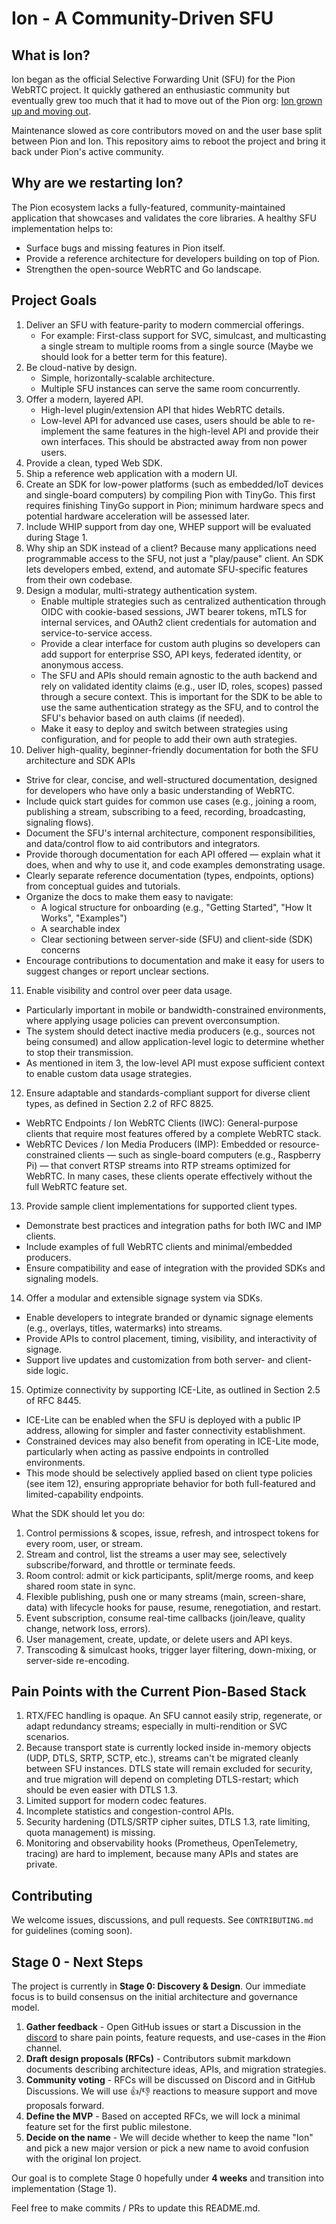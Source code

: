# Ion - A Community-Driven SFU

## What is Ion?

Ion began as the official Selective Forwarding Unit (SFU) for the Pion WebRTC project. It quickly gathered an enthusiastic community but eventually grew too much that it had to move out of the Pion org: [Ion grown up and moving out](https://pion.ly/blog/ion-grown-up-and-moving-out/).

Maintenance slowed as core contributors moved on and the user base split between Pion and Ion. This repository aims to reboot the project and bring it back under Pion's active community.

## Why are we restarting Ion?

The Pion ecosystem lacks a fully-featured, community-maintained application that showcases and validates the core libraries. A healthy SFU implementation helps to:

* Surface bugs and missing features in Pion itself.
* Provide a reference architecture for developers building on top of Pion.
* Strengthen the open-source WebRTC and Go landscape.

## Project Goals

1. Deliver an SFU with feature-parity to modern commercial offerings.
   * For example: First-class support for SVC, simulcast, and multicasting a single stream to multiple rooms from a single source (Maybe we should look for a better term for this feature).
2. Be cloud-native by design.
   * Simple, horizontally-scalable architecture.
   * Multiple SFU instances can serve the same room concurrently.
3. Offer a modern, layered API.
   * High-level plugin/extension API that hides WebRTC details.
   * Low-level API for advanced use cases, users should be able to re-implement the same features in the high-level API and provide their own interfaces. This should be abstracted away from non power users.
4. Provide a clean, typed Web SDK.
5. Ship a reference web application with a modern UI.
6. Create an SDK for low-power platforms (such as embedded/IoT devices and single-board computers) by compiling Pion with TinyGo. This first requires finishing TinyGo support in Pion; minimum hardware specs and potential hardware acceleration will be assessed later.
7. Include WHIP support from day one, WHEP support will be evaluated during Stage 1.
8. Why ship an SDK instead of a client?
Because many applications need programmable access to the SFU, not just a "play/pause" client. An SDK lets developers embed, extend, and automate SFU-specific features from their own codebase.
9. Design a modular, multi-strategy authentication system.
   * Enable multiple strategies such as centralized authentication through OIDC with cookie-based sessions, JWT bearer tokens, mTLS for internal services, and OAuth2 client credentials for automation and service-to-service access.
   * Provide a clear interface for custom auth plugins so developers can add support for enterprise SSO, API keys, federated identity, or anonymous access.
   * The SFU and APIs should remain agnostic to the auth backend and rely on validated identity claims (e.g., user ID, roles, scopes) passed through a secure context. This is important for the SDK to be able to use the same authentication strategy as the SFU, and to control the SFU's behavior based on auth claims (if needed).
   * Make it easy to deploy and switch between strategies using configuration, and for people to add their own auth strategies.
10. Deliver high-quality, beginner-friendly documentation for both the SFU architecture and SDK APIs
   * Strive for clear, concise, and well-structured documentation, designed for developers who have only a basic understanding of WebRTC.
   * Include quick start guides for common use cases (e.g., joining a room, publishing a stream, subscribing to a feed, recording, broadcasting, signaling flows).
   * Document the SFU's internal architecture, component responsibilities, and data/control flow to aid contributors and integrators.
   * Provide thorough documentation for each API offered — explain what it does, when and why to use it, and code examples demonstrating usage.
   * Clearly separate reference documentation (types, endpoints, options) from conceptual guides and tutorials.
   * Organize the docs to make them easy to navigate:
      * A logical structure for onboarding (e.g., "Getting Started", "How It Works", "Examples")
      * A searchable index
      * Clear sectioning between server-side (SFU) and client-side (SDK) concerns
   * Encourage contributions to documentation and make it easy for users to suggest changes or report unclear sections.
11. Enable visibility and control over peer data usage.
   * Particularly important in mobile or bandwidth-constrained environments, where applying usage policies can prevent overconsumption.
   * The system should detect inactive media producers (e.g., sources not being consumed) and allow application-level logic to determine whether to stop their transmission.
   * As mentioned in item 3, the low-level API must expose sufficient context to enable custom data usage strategies.
12. Ensure adaptable and standards-compliant support for diverse client types, as defined in Section 2.2 of RFC 8825.
   * WebRTC Endpoints / Ion WebRTC Clients (IWC): General-purpose clients that require most features offered by a complete WebRTC stack.
   * WebRTC Devices / Ion Media Producers (IMP): Embedded or resource-constrained clients — such as single-board computers (e.g., Raspberry Pi) — that convert RTSP streams into RTP streams optimized for WebRTC. In many cases, these clients operate effectively without the full WebRTC feature set.
13. Provide sample client implementations for supported client types.
   * Demonstrate best practices and integration paths for both IWC and IMP clients.
   * Include examples of full WebRTC clients and minimal/embedded producers.
   * Ensure compatibility and ease of integration with the provided SDKs and signaling models.
14. Offer a modular and extensible signage system via SDKs.
   * Enable developers to integrate branded or dynamic signage elements (e.g., overlays, titles, watermarks) into streams.
   * Provide APIs to control placement, timing, visibility, and interactivity of signage.
   * Support live updates and customization from both server- and client-side logic.
15. Optimize connectivity by supporting ICE-Lite, as outlined in Section 2.5 of RFC 8445.
   * ICE-Lite can be enabled when the SFU is deployed with a public IP address, allowing for simpler and faster connectivity establishment.
   * Constrained devices may also benefit from operating in ICE-Lite mode, particularly when acting as passive endpoints in controlled environments.
   * This mode should be selectively applied based on client type policies (see item 12), ensuring appropriate behavior for both full-featured and limited-capability endpoints.

What the SDK should let you do:
1. Control permissions & scopes, issue, refresh, and introspect tokens for every room, user, or stream.
2. Stream and control, list the streams a user may see, selectively subscribe/forward, and throttle or terminate feeds.
3. Room control: admit or kick participants, split/merge rooms, and keep shared room state in sync.
4. Flexible publishing, push one or many streams (main, screen-share, data) with lifecycle hooks for pause, resume, renegotiation, and restart.
5. Event subscription, consume real-time callbacks (join/leave, quality change, network loss, errors).
6. User management, create, update, or delete users and API keys.
7. Transcoding & simulcast hooks, trigger layer filtering, down-mixing, or server-side re-encoding.


## Pain Points with the Current Pion-Based Stack

1. RTX/FEC handling is opaque. An SFU cannot easily strip, regenerate, or adapt redundancy streams; especially in multi-rendition or SVC scenarios.
2. Because transport state is currently locked inside in-memory objects (UDP, DTLS, SRTP, SCTP, etc.), streams can't be migrated cleanly between SFU instances. DTLS state will remain excluded for security, and true migration will depend on completing DTLS-restart; which should be even easier with DTLS 1.3.
3. Limited support for modern codec features.
4. Incomplete statistics and congestion-control APIs.
5. Security hardening (DTLS/SRTP cipher suites, DTLS 1.3, rate limiting, quota management) is missing.
6. Monitoring and observability hooks (Prometheus, OpenTelemetry, tracing) are hard to implement, because many APIs and states are private.

## Contributing

We welcome issues, discussions, and pull requests. See `CONTRIBUTING.md` for guidelines (coming soon).

## Stage 0 - Next Steps

The project is currently in **Stage 0: Discovery & Design**. Our immediate focus is to build consensus on the initial architecture and governance model.

1. **Gather feedback** - Open GitHub issues or start a Discussion in the [discord](https://discord.gg/PngbdqpFbt) to share pain points, feature requests, and use-cases in the #ion channel.
2. **Draft design proposals (RFCs)** - Contributors submit markdown documents describing architecture ideas, APIs, and migration strategies.
3. **Community voting** - RFCs will be discussed on Discord and in GitHub Discussions. We will use 👍/👎 reactions to measure support and move proposals forward.
4. **Define the MVP** - Based on accepted RFCs, we will lock a minimal feature set for the first public milestone.
5. **Decide on the name** - We will decide whether to keep the name "Ion" and pick a new major version or pick a new name to avoid confusion with the original Ion project.

Our goal is to complete Stage 0 hopefully under **4 weeks** and transition into implementation (Stage 1).

Feel free to make commits / PRs to update this README.md.
